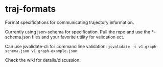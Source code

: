 # traj-formats
Format specifications for communicating trajectory information.

Currently using json-schema for specification. Pull the repo and use the *-schema.json files
and your favorite utility for validation ect.

Can use jsvalidate-cli for command line validation:
`jsvalidate -s v1.graph-schema.json v1.graph-example.json`

Check the wiki for details/discussion.
